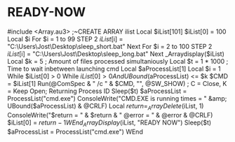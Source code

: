 # READY-NOW
#include &lt;Array.au3>  ;~CREATE ARRAY ilist Local $iList[101] $iList[0] = 100 Local $i  For $i = 1 to 99 STEP 2     $iList[$i] = "C:\Users\Jost\Desktop\sleep_short.bat" Next  For $i = 2 to 100 STEP 2     $iList[$i] = "C:\Users\Jost\Desktop\sleep_long.bat" Next  _Arraydisplay($iList)   Local $k = 5     ;  Amount of files processed simultaniously Local $t = 1 * 1000 ; Time to wait inbetween launching cmd Local $aProcessList[1] Local $i = 1  While $iList[0] > 0     While $iList[0] > 0 And UBound($aProcessList) &lt;= $k         $CMD = $iList[1]         Run(@ComSpec &amp; " /c " &amp; $CMD, "", @SW_SHOW)            ; C = Close, K = Keep Open; Returning Process ID         Sleep($t)         $aProcessList = ProcessList("cmd.exe")         ConsoleWrite("CMD.EXE is running times = " &amp; UBound($aProcessList) &amp; @CRLF)         Local $return = _ArrayDelete($iList, 1)         ConsoleWrite("$return = " &amp; $return &amp; "        @error = " &amp; @error &amp; @CRLF)         $iList[0] = $return - 1     WEnd     _ArrayDisplay($iList, "READY NOW")     Sleep($t)     $aProcessList = ProcessList("cmd.exe") WEnd
